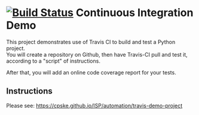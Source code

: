 [![Build Status](https://travis-ci.com/your_acctid/demo-pyci.svg?branch=master)](https://travis-ci.com/WhatWR/demo-pyci)
Continuous Integration Demo
============================
   
This project demonstrates use of Travis CI to build and test a Python project.  
You will create a repository on Github, then have Travis-CI pull and test it,
according to a "script" of instructions.

After that, you will add an online code coverage report for your tests.

## Instructions

Please see: https://cpske.github.io/ISP/automation/travis-demo-project

